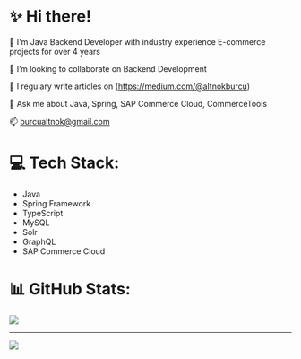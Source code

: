 # ✨ Hi there!

🔭 I'm Java Backend Developer with industry experience E-commerce projects for over 4 years

👯 I’m looking to collaborate on Backend Development

📝 I regulary write articles on (https://medium.com/@altnokburcu)

💬 Ask me about Java, Spring, SAP Commerce Cloud, CommerceTools

📫 burcualtnok@gmail.com

# 💻 Tech Stack:
- Java
- Spring Framework
- TypeScript
- MySQL
- Solr
- GraphQL
- SAP Commerce Cloud
  


# 📊 GitHub Stats:
![](https://github-readme-stats.vercel.app/api/top-langs/?username=altnokburcu&theme=dark&hide_border=false&include_all_commits=true&count_private=true&layout=compact)

---
[![](https://visitcount.itsvg.in/api?id=altnokburcu&icon=0&color=0)](https://visitcount.itsvg.in)
